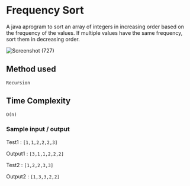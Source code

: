 # Frequency Sort 

A java aprogram to sort an array of integers in increasing order based on the frequency of the values. If multiple values have the same frequency, sort them in decreasing order.

![Screenshot (727)](https://user-images.githubusercontent.com/54171759/137620679-0f094fb8-ae74-448c-8ef4-c980b41a5c1b.png)


## Method used 

```
Recursion
```

## Time Complexity

``` 
O(n)
```

### Sample input / output

Test1   : ``` [1,1,2,2,2,3] ```

Output1 : ``` [3,1,1,2,2,2] ```

Test2   : ``` [1,2,2,3,3] ```

Output2 : ``` [1,3,3,2,2] ```
